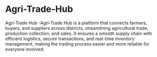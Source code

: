 # Agri-Trade-Hub
Agri-Trade Hub -Agri-Trade Hub is a platform that connects farmers, buyers, and suppliers across districts, streamlining agricultural trade, production collection, and sales. It ensures a smooth supply chain with efficient logistics, secure transactions, and real-time inventory management, making the trading process easier and more reliable for everyone involved.
